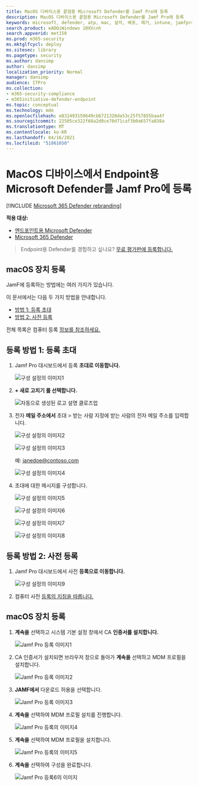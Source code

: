 ```yaml
---
title: MacOS 디바이스용 끝점용 Microsoft Defender를 Jamf Pro에 등록
description: MacOS 디바이스용 끝점용 Microsoft Defender를 Jamf Pro에 등록
keywords: microsoft, defender, atp, mac, 설치, 배포, 제거, intune, jamfpro, macos, 카탈로나, mojave, high sierra
search.product: eADQiWindows 10XVcnh
search.appverid: met150
ms.prod: m365-security
ms.mktglfcycl: deploy
ms.sitesec: library
ms.pagetype: security
ms.author: dansimp
author: dansimp
localization_priority: Normal
manager: dansimp
audience: ITPro
ms.collection:
- m365-security-compliance
- m365initiative-defender-endpoint
ms.topic: conceptual
ms.technology: mde
ms.openlocfilehash: e832493159649cb6721320da53c25f57855baa4f
ms.sourcegitcommit: 22505ce322f68a2d0ce70d71caf3b0a657fa838a
ms.translationtype: MT
ms.contentlocale: ko-KR
ms.lasthandoff: 04/16/2021
ms.locfileid: "51861650"
---
```

# <a name="enroll-microsoft-defender-for-endpoint-on-macos-devices-into-jamf-pro"></a>MacOS 디바이스에서 Endpoint용 Microsoft Defender를 Jamf Pro에 등록 

[!INCLUDE [Microsoft 365 Defender rebranding](../../includes/microsoft-defender.md)]


**적용 대상:**
- [엔드포인트용 Microsoft Defender](https://go.microsoft.com/fwlink/p/?linkid=2154037)
- [Microsoft 365 Defender](https://go.microsoft.com/fwlink/?linkid=2118804)

> Endpoint용 Defender를 경험하고 싶나요? [무료 평가판에 등록합니다.](https://www.microsoft.com/microsoft-365/windows/microsoft-defender-atp?ocid=docs-wdatp-investigateip-abovefoldlink)

## <a name="enroll-macos-devices"></a>macOS 장치 등록

JamF에 등록하는 방법에는 여러 가지가 있습니다.

이 문서에서는 다음 두 가지 방법을 안내합니다.

- [방법 1: 등록 초대](#enrollment-method-1-enrollment-invitations)
- [방법 2: 사전 등록](#enrollment-method-2-prestage-enrollments)

전체 목록은 컴퓨터 등록 [정보를 참조하세요.](https://docs.jamf.com/9.9/casper-suite/administrator-guide/About_Computer_Enrollment.html)


## <a name="enrollment-method-1-enrollment-invitations"></a>등록 방법 1: 등록 초대

1. Jamf Pro 대시보드에서 등록 **초대로 이동합니다.**

    ![구성 설정의 이미지1](images/a347307458d6a9bbfa88df7dbe15398f.png)

2. **+ 새로 고치기 를 선택합니다.**

    ![자동으로 생성된 로고 설명 클로즈업](images/b6c7ad56d50f497c38fc14c1e315456c.png)

3. 전자 **메일 주소에서** 초대 > 받는  사람 지정에 받는 사람의 전자 메일 주소를 입력합니다.

    ![구성 설정의 이미지2](images/718b9d609f9f77c8b13ba88c4c0abe5d.png)

    ![구성 설정의 이미지3](images/ae3597247b6bc7c5347cf56ab1e820c0.png)

    예: janedoe@contoso.com

    ![구성 설정의 이미지4](images/4922c0fcdde4c7f73242b13bf5e35c19.png)

4. 초대에 대한 메시지를 구성합니다.

    ![구성 설정의 이미지5](images/ce580aec080512d44a37ff8e82e5c2ac.png)

    ![구성 설정의 이미지6](images/5856b765a6ce677caacb130ca36b1a62.png)

    ![구성 설정의 이미지7](images/3ced5383a6be788486d89d407d042f28.png)

    ![구성 설정의 이미지8](images/54be9c6ed5b24cebe628dc3cd9ca4089.png)

## <a name="enrollment-method-2-prestage-enrollments"></a>등록 방법 2: 사전 등록

1. Jamf Pro 대시보드에서 사전 **등록으로 이동합니다.**

    ![구성 설정의 이미지9](images/6fd0cb2bbb0e60a623829c91fd0826ab.png)

2. 컴퓨터 사전 [등록의 지침을 따릅니다.](https://docs.jamf.com/9.9/casper-suite/administrator-guide/Computer_PreStage_Enrollments.html)

## <a name="enroll-macos-device"></a>macOS 장치 등록

1. **계속을** 선택하고 시스템 기본 설정 창에서 CA **인증서를 설치합니다.**

    ![Jamf Pro 등록 이미지1](images/jamfpro-ca-certificate.png)

2. CA 인증서가 설치되면 브라우저 창으로 돌아가 **계속을** 선택하고 MDM 프로필을 설치합니다. 

    ![Jamf Pro 등록 이미지2](images/jamfpro-install-mdm-profile.png)

3. **JAMF에서** 다운로드 허용을 선택합니다.

    ![Jamf Pro 등록 이미지3](images/jamfpro-download.png)

4. **계속을** 선택하여 MDM 프로필 설치를 진행합니다. 

    ![Jamf Pro 등록의 이미지4](images/jamfpro-install-mdm.png)

5. **계속을** 선택하여 MDM 프로필을 설치합니다.

    ![Jamf Pro 등록의 이미지5](images/jamfpro-mdm-unverified.png)

6. **계속을** 선택하여 구성을 완료합니다. 

    ![Jamf Pro 등록6의 이미지](images/jamfpro-mdm-profile.png)
